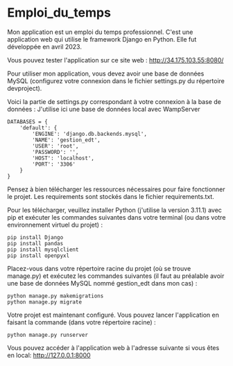 # Emploi_du_temps

Mon application est un emploi du temps professionnel. C'est une application web qui utilise le framework Django en Python. Elle fut développée en avril 2023.

Vous pouvez tester l'application sur ce site web : http://34.175.103.55:8080/

Pour utiliser mon application, vous devez avoir une base de données MySQL (configurez votre connexion dans le fichier settings.py du répertoire devproject).

Voici la partie de settings.py correspondant à votre connexion à la base de données : J'utilise ici une base de données local avec WampServer
```
DATABASES = {
    'default': {
        'ENGINE': 'django.db.backends.mysql',
        'NAME': 'gestion_edt',
        'USER': 'root',
        'PASSWORD': '',
        'HOST': 'localhost',
        'PORT': '3306'
    }
}
```

Pensez à bien télécharger les ressources nécessaires pour faire fonctionner le projet. Les requirements sont stockés dans le fichier requirements.txt.

Pour les télécharger, veuillez installer Python (j'utilise la version 3.11.1) avec pip et exécuter les commandes suivantes dans votre terminal (ou dans votre environnement virtuel du projet) :

```
pip install Django
pip install pandas
pip install mysqlclient
pip install openpyxl
```

Placez-vous dans votre répertoire racine du projet (où se trouve manage.py) et exécutez les commandes suivantes (il faut au préalable avoir une base de données MySQL nommé gestion_edt dans mon cas) :
```
python manage.py makemigrations
python manage.py migrate
```

Votre projet est maintenant configuré. Vous pouvez lancer l'application en faisant la commande (dans votre répertoire racine) :
```
python manage.py runserver
```

Vous pouvez accéder à l'application web à l'adresse suivante si vous êtes en local: http://127.0.0.1:8000
